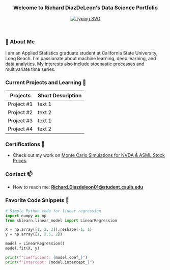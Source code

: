 <h3 align="center">Welcome to Richard DiazDeLeon's Data Science Portfolio</h3>

<!-- Typing SVG -->
<div align="center">
  <a href="https://git.io/typing-svg">
    <img src="https://readme-typing-svg.herokuapp.com?font=Fira+Code&pause=1000&random=false&width=435&lines=I+am+an+Applied+Statistician." alt="Typing SVG" />
  </a>
</div>

<div align="center">
  <!-- Add your badges here with a consistent style -->
</div> 

&nbsp;


### 🚀 About Me
I am an Applied Statistics graduate student at California State University, Long Beach. I'm passionate about machine learning, deep learning, and data analytics. My interests also include stochastic processes and multivariate time series.

### Current Projects and Learning 🌱
<div align="center">
  
| Projects | Short Description |
| ----------- | ----------- |
| Project #1  | text 1 |
| Project #2 | text 2 |
| Project #3  | text 1 |
| Project #4 | text 2 |

</div>

### Certifications 👯

- Check out my work on [Monte Carlo Simulations for NVDA & ASML Stock Prices](https://github.com/dsrichard97/project2_montecarlosim).

### Contact 📫

- How to reach me: **Richard.Diazdeleon01@student.csulb.edu**


<!-- Additional sections can go here -->

### Favorite Code Snippets 📝
```python
# Simple Python code for linear regression
import numpy as np
from sklearn.linear_model import LinearRegression

X = np.array([1, 2, 3]).reshape(-1, 1)
y = np.array([1, 2.5, 2])

model = LinearRegression()
model.fit(X, y)

print(f"Coefficient: {model.coef_}")
print(f"Intercept: {model.intercept_}")

